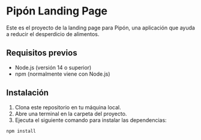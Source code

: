 # Pipón Landing Page

Este es el proyecto de la landing page para Pipón, una aplicación que ayuda a reducir el desperdicio de alimentos.

## Requisitos previos

- Node.js (versión 14 o superior)
- npm (normalmente viene con Node.js)

## Instalación

1. Clona este repositorio en tu máquina local.
2. Abre una terminal en la carpeta del proyecto.
3. Ejecuta el siguiente comando para instalar las dependencias:

```bash
npm install

